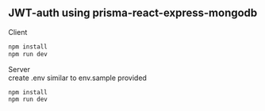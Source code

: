 ## JWT-auth using prisma-react-express-mongodb

Client
```sh
npm install
npm run dev
```

Server</br>
create .env similar to env.sample provided

```sh
npm install
npm run dev
```
